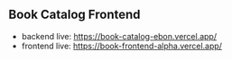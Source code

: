 ## Book Catalog Frontend

- backend live: https://book-catalog-ebon.vercel.app/
- frontend live: https://book-frontend-alpha.vercel.app/
